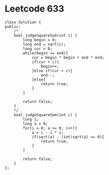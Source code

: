 # Leetcode 633
    class Solution {
    public:
        /*
        bool judgeSquareSum(int c) {
            long begin = 0;
            long end = sqrt(c);
            long cur = 0;
            while(begin <= end){
                cur = begin * begin + end * end;
                if(cur < c){
                    begin++;
                }else if(cur > c){
                    end--;
                }else{
                    return true;
                }
            }

            return false;
        }
        */
        bool judgeSquareSum(int c) {
            long i;
            long a = 0;
            for(i = 0; a >= 0; i++){
                a = c - i * i;
                if(sqrt(a) - (int)sqrt(a) == 0){
                    return true;
                }
            }

            return false;
        }
    };
